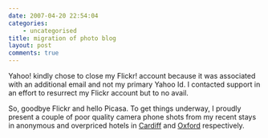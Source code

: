 ```yaml
---
date: 2007-04-20 22:54:04
categories:
    - uncategorised
title: migration of photo blog
layout: post
comments: true
---
```

Yahoo! kindly chose to close my Flickr! account because it was
associated with an additional email and not my primary Yahoo Id. I
contacted support in an effort to resurrect my Flickr account but to no
avail.

So, goodbye Flickr and hello Picasa. To get things underway, I proudly
present a couple of poor quality camera phone shots from my recent stays
in anonymous and overpriced hotels in
[Cardiff](http://picasaweb.google.com/nbrightside/Blog/photo#5055520817296205906)
and
[Oxford](http://picasaweb.google.com/nbrightside/Blog/photo#5055520890310649954)
respectively.
